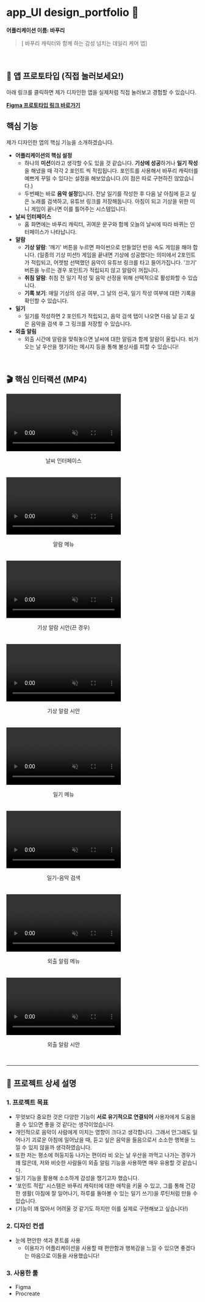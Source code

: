 # app_UI design_portfolio 🌟
**어플리케이션 이름: 바푸리**

> [ 바푸리 캐릭터와 함께 하는 감성 넘치는 데일리 케어 앱]

<br>

## 🚀 앱 프로토타입 (직접 눌러보세요!)

아래 링크를 클릭하면 제가 디자인한 앱을 실제처럼 직접 눌러보고 경험할 수 있습니다.

**[Figma 프로토타입 링크 바로가기](https://www.figma.com/proto/KPxWMlNgh6AkNciOc1YeFi/%EC%95%B1-%EB%94%94%EC%9E%90%EC%9D%B8?page-id=0%3A1&node-id=84-2127&viewport=71%2C915%2C0.29&t=9yVymBgxWuDPM6yF-1&scaling=scale-down&content-scaling=fixed&starting-point-node-id=34%3A5&show-proto-sidebar=1)** <br>

## 핵심 기능

제가 디자인한 앱의 핵심 기능을 소개하겠습니다.
- **어플리케이션의 핵심 설정**
  - 하나의 **미션**이라고 생각할 수도 있을 것 같습니다. **기상에 성공**하거나 **일기 작성**을 해냈을 때 각각 2 포인트 씩 적립됩니다. 포인트를 사용해서 바푸리 캐릭터를 예쁘게 꾸밀 수 있다는 설정을 해보았습니다.(이 점은 따로 구현하진 않았습니다.)
  - 두번째는 바로 **음악 설정**입니다. 전날 일기를 작성한 후 다음 날 아침에 듣고 싶은 노래를 검색하고, 유튜브 링크를 저장해둡니다. 아침이 되고 기상을 위한 미니 게임이 끝나면 이를 틀어주는 시스템입니다.
- **날씨 인터페이스**
  - 홈 화면에는 바푸리 캐릭터, 귀여운 문구와 함께 오늘의 날씨에 따라 바뀌는 인터페이스가 나타납니다.
- **알람**
  - **기상 알람**: '깨기' 버튼을 누르면 파이썬으로 만들었던 반응 속도 게임을 해야 합니다. (일종의 기상 미션!) 게임을 끝내면 기상에 성공했다는 의미에서 2포인트가 적립되고, 어젯밤 선택했던 음악이 유튜브 링크를 타고 들어가집니다. '끄기' 버튼을 누르는 경우 포인트가 적립되지 않고 알람이 꺼집니다.
  - **취침 알람**: 취침 전 일기 작성 및 음악 선정을 위해 선택적으로 활성화할 수 있습니다.
  - **기록 보기**: 매일 기상의 성공 여부, 그 날의 선곡, 일기 작성 여부에 대한 기록을 확인할 수 있습니다.
- **일기**
  - 일기를 작성하면 2 포인트가 적립되고, 음악 검색 탭이 나오면 다음 날 듣고 싶은 음악을 검색 후 그 링크를 저장할 수 있습니다.
- **외출 알림**
  - 외출 시간에 알람을 맞춰놓으면 날씨에 대한 알림과 함께 알람이 울립니다. 비가 오는 날 우산을 챙기라는 메시지 등을 통해 불상사를 피할 수 있습니다!


<br>

## 🎬 핵심 인터랙션 (MP4)
<div style="display: flex; flex-wrap: wrap; gap: 20px;">

  <div>
    <video src="https://github.com/user-attachments/assets/424a4f32-33ef-4861-a15c-e24e40c56ed8" autoplay loop muted width="300"></video>
    <p align="center">날씨 인터페이스</p>
  </div>

  <div>
    <video src="https://github.com/user-attachments/assets/59a4400f-3613-4a42-b7e4-937a944c164d" autoplay loop muted width="300"></video>
    <p align="center">알람 메뉴</p>
  </div>

  <div>
    <video src="https://github.com/user-attachments/assets/8f65294f-afd7-43bc-bccb-60ed45812fe4" autoplay loop muted width="300"></video>
    <p align="center">기상 알람 시안(끈 경우)</p>
  </div>

  <div>
    <video src="https://github.com/user-attachments/assets/00b9e10e-f9d5-41e0-a5b5-b44c47e3df99" autoplay loop muted width="300"></video>
    <p align="center">기상 알람 시안</p>
  </div>

  <div>
    <video src="https://github.com/user-attachments/assets/7a27e12c-a1e9-4af6-8bb5-1581a66c115e" autoplay loop muted width="300"></video>
    <p align="center">일기 메뉴</p>
  </div>

  <div>
    <video src="https://github.com/user-attachments/assets/ff3986b1-cd4f-45a7-8fdb-3f0384ec4351" autoplay loop muted width="300"></video>
    <p align="center">일기-음악 검색</p>
  </div>

  <div>
    <video src="https://github.com/user-attachments/assets/e569e2df-3747-45ee-987c-a8eda3740b6b" autoplay loop muted width="300"></video>
    <p align="center">외출 알림 메뉴</p>
  </div>

  <div>
    <video src="https://github.com/user-attachments/assets/a2b47160-31bf-4674-bc98-91ff34044ade" autoplay loop muted width="300"></video>
    <p align="center">외출 알람 시안</p>
  </div>

</div>

<br>

---

## 📖 프로젝트 상세 설명

### 1. 프로젝트 목표

* 무엇보다 중요한 것은 다양한 기능이 **서로 유기적으로 연결되어** 사용자에게 도움을 줄 수 있으면 좋을 것 같다는 생각이었습니다.
* 개인적으로 음악이 사람에게 미치는 영향이 크다고 생각합니다. 그래서 안그래도 일어나기 괴로운 아침에 일어났을 때, 듣고 싶은 음악을 들음으로서 소소한 행복을 느낄 수 있지 않을까 생각하였습니다.
* 또한 저는 평소에 허둥지둥 나가는 편이라 비 오는 날 우산을 까먹고 나가는 경우가 꽤 많은데, 저와 비슷한 사람들이 외출 알림 기능을 사용하면 매우 유용할 것 같습니다.
* 일기 기능을 활용해 소소하게 감성을 챙기고자 했습니다.
* '포인트 적립' 시스템은 바푸리 캐릭터에 대한 애착을 키울 수 있고, 그를 통해 건강한 생활( 아침에 잘 일어나기, 하루를 돌아볼 수 있는 일기 쓰기)을 루틴처럼 만들 수 있습니다.
* (기능이 꽤 많아서 어려울 것 같기도 하지만 이를 실제로 구현해보고 싶습니다!)

### 2. 디자인 컨셉

* 눈에 편안한 색과 폰트를 사용
  - 이용자가 어플리케이션을 사용할 때 편안함과 행복감을 느낄 수 있으면 좋겠다는 마음으로 이들을 사용했습니다!

### 3. 사용한 툴

* Figma
* Procreate
